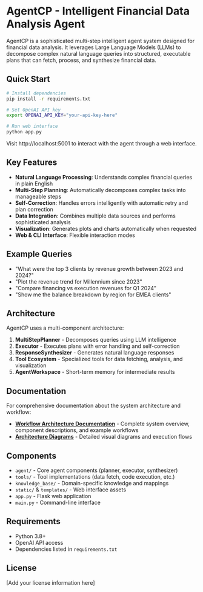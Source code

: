 # AgentCP - Intelligent Financial Data Analysis Agent

AgentCP is a sophisticated multi-step intelligent agent system designed for financial data analysis. It leverages Large Language Models (LLMs) to decompose complex natural language queries into structured, executable plans that can fetch, process, and synthesize financial data.

## Quick Start

```bash
# Install dependencies
pip install -r requirements.txt

# Set OpenAI API key
export OPENAI_API_KEY="your-api-key-here"

# Run web interface
python app.py
```

Visit http://localhost:5001 to interact with the agent through a web interface.

## Key Features

- **Natural Language Processing**: Understands complex financial queries in plain English
- **Multi-Step Planning**: Automatically decomposes complex tasks into manageable steps
- **Self-Correction**: Handles errors intelligently with automatic retry and plan correction
- **Data Integration**: Combines multiple data sources and performs sophisticated analysis
- **Visualization**: Generates plots and charts automatically when requested
- **Web & CLI Interface**: Flexible interaction modes

## Example Queries

- "What were the top 3 clients by revenue growth between 2023 and 2024?"
- "Plot the revenue trend for Millennium since 2023"
- "Compare financing vs execution revenues for Q1 2024"
- "Show me the balance breakdown by region for EMEA clients"

## Architecture

AgentCP uses a multi-component architecture:

1. **MultiStepPlanner** - Decomposes queries using LLM intelligence
2. **Executor** - Executes plans with error handling and self-correction
3. **ResponseSynthesizer** - Generates natural language responses
4. **Tool Ecosystem** - Specialized tools for data fetching, analysis, and visualization
5. **AgentWorkspace** - Short-term memory for intermediate results

## Documentation

For comprehensive documentation about the system architecture and workflow:

- **[Workflow Architecture Documentation](./WORKFLOW_ARCHITECTURE.md)** - Complete system overview, component descriptions, and example workflows
- **[Architecture Diagrams](./ARCHITECTURE_DIAGRAMS.md)** - Detailed visual diagrams and execution flows

## Components

- `agent/` - Core agent components (planner, executor, synthesizer)
- `tools/` - Tool implementations (data fetch, code execution, etc.)
- `knowledge_base/` - Domain-specific knowledge and mappings
- `static/` & `templates/` - Web interface assets
- `app.py` - Flask web application
- `main.py` - Command-line interface

## Requirements

- Python 3.8+
- OpenAI API access
- Dependencies listed in `requirements.txt`

## License

[Add your license information here]